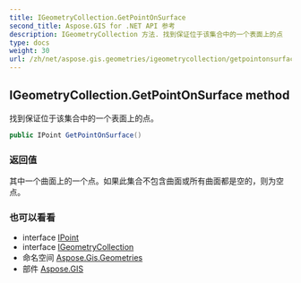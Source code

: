 ```yaml
---
title: IGeometryCollection.GetPointOnSurface
second_title: Aspose.GIS for .NET API 参考
description: IGeometryCollection 方法. 找到保证位于该集合中的一个表面上的点
type: docs
weight: 30
url: /zh/net/aspose.gis.geometries/igeometrycollection/getpointonsurface/
---
```

## IGeometryCollection.GetPointOnSurface method

找到保证位于该集合中的一个表面上的点。

```csharp
public IPoint GetPointOnSurface()
```

### 返回值

其中一个曲面上的一个点。如果此集合不包含曲面或所有曲面都是空的，则为空点。

### 也可以看看

* interface [IPoint](../../ipoint/)
* interface [IGeometryCollection](../)
* 命名空间 [Aspose.Gis.Geometries](../../igeometrycollection/)
* 部件 [Aspose.GIS](../../../)


